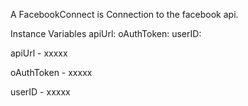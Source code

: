 A FacebookConnect is Connection  to the facebook api.

Instance Variables
	apiUrl:		<Object>
	oAuthToken:		<Object>
	userID:		<Object>

apiUrl
	- xxxxx

oAuthToken
	- xxxxx

userID
	- xxxxx
